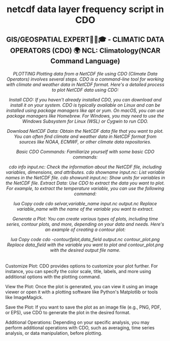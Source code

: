 <h1 align="center">
netcdf data layer frequency script in CDO
</h1>
<h2 align="center">
GIS/GEOSPATIAL EXPERT👨‍🔬🎓  -  CLIMATIC DATA OPERATORS (CDO) 🌍 NCL: Climatology(NCAR Command Language)
</h2>

<h6 align="center">
PLOTTING 
Plotting data from a NetCDF file using CDO (Climate Data Operators) involves several steps. CDO is a command-line tool for working with climate and weather data in NetCDF format. Here's a detailed process to plot NetCDF data using CDO:

Install CDO: If you haven't already installed CDO, you can download and install it on your system. CDO is typically available on Linux and can be installed using package managers like apt or yum. On macOS, you can use package managers like Homebrew. For Windows, you may need to use the Windows Subsystem for Linux (WSL) or Cygwin to run CDO.

Download NetCDF Data: Obtain the NetCDF data file that you want to plot. You can often find climate and weather data in NetCDF format from sources like NOAA, ECMWF, or other climate data repositories.

Basic CDO Commands: Familiarize yourself with some basic CDO commands:

cdo info input.nc: Check the information about the NetCDF file, including variables, dimensions, and attributes.
cdo showname input.nc: List variable names in the NetCDF file.
cdo showunit input.nc: Show units for variables in the NetCDF file.
Extract Data: Use CDO to extract the data you want to plot. For example, to extract the temperature variable, you can use the following command:

lua
Copy code
cdo selvar,variable_name input.nc output.nc
Replace variable_name with the name of the variable you want to extract.

Generate a Plot: You can create various types of plots, including time series, contour plots, and more, depending on your data and needs. Here's an example of creating a contour plot:

lua
Copy code
cdo -contourfplot,data_field output.nc contour_plot.png
Replace data_field with the variable you want to plot and contour_plot.png with the desired output file name.
</h6>
Customize Plot: CDO provides options to customize your plot further. For instance, you can specify the color scale, title, labels, and more using additional options with the plotting command.

View the Plot: Once the plot is generated, you can view it using an image viewer or open it with a plotting software like Python's Matplotlib or tools like ImageMagick.

Save the Plot: If you want to save the plot as an image file (e.g., PNG, PDF, or EPS), use CDO to generate the plot in the desired format.

Additional Operations: Depending on your specific analysis, you may perform additional operations with CDO, such as averaging, time series analysis, or data manipulation, before plotting.

